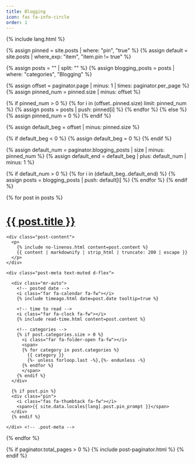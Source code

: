 ```yaml
---
title: Blogging
icon: fas fa-info-circle
order: 1
---
```

{% include lang.html %}

{% assign pinned = site.posts | where: "pin", "true" %}
{% assign default = site.posts | where_exp: "item", "item.pin != true" %}

{% assign posts = "" | split: "" %}
{% assign blogging_posts = posts | where: "categories", "Blogging" %}
<!-- Get pinned posts -->

{% assign offset = paginator.page | minus: 1 | times: paginator.per_page %}
{% assign pinned_num = pinned.size | minus: offset %}

{% if pinned_num > 0 %}
  {% for i in (offset..pinned.size) limit: pinned_num %}
    {% assign posts = posts | push: pinned[i] %}
  {% endfor %}
{% else %}
  {% assign pinned_num = 0 %}
{% endif %}


<!-- Get default posts -->

{% assign default_beg = offset | minus: pinned.size %}

{% if default_beg < 0 %}
  {% assign default_beg = 0 %}
{% endif %}

{% assign default_num = paginator.blogging_posts | size | minus: pinned_num  %}
{% assign default_end = default_beg | plus: default_num | minus: 1 %}

{% if default_num > 0 %}
  {% for i in (default_beg..default_end) %}
    {% assign posts = blogging_posts | push: default[i] %}
  {% endfor %}
{% endif %}

<div id="post-list">

{% for post in posts %}

  <div class="post-preview">
    <h1>
      <a href="{{ post.url | relative_url }}">{{ post.title }}</a>
    </h1>

    <div class="post-content">
      <p>
        {% include no-linenos.html content=post.content %}
        {{ content | markdownify | strip_html | truncate: 200 | escape }}
      </p>
    </div>

    <div class="post-meta text-muted d-flex">

      <div class="mr-auto">
        <!-- posted date -->
        <i class="far fa-calendar fa-fw"></i>
        {% include timeago.html date=post.date tooltip=true %}

        <!-- time to read -->
        <i class="far fa-clock fa-fw"></i>
        {% include read-time.html content=post.content %}

        <!-- categories -->
        {% if post.categories.size > 0 %}
          <i class="far fa-folder-open fa-fw"></i>
          <span>
          {% for category in post.categories %}
            {{ category }}
            {%- unless forloop.last -%},{%- endunless -%}
          {% endfor %}
          </span>
        {% endif %}
      </div>

      {% if post.pin %}
      <div class="pin">
        <i class="fas fa-thumbtack fa-fw"></i>
        <span>{{ site.data.locales[lang].post.pin_prompt }}</span>
      </div>
      {% endif %}

    </div> <!-- .post-meta -->

  </div> <!-- .post-review -->

{% endfor %}

</div> <!-- #post-list -->

{% if paginator.total_pages > 0 %}
  {% include post-paginator.html %}
{% endif %}
